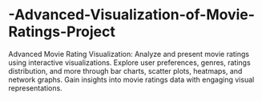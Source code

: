 # -Advanced-Visualization-of-Movie-Ratings-Project
Advanced Movie Rating Visualization: Analyze and present movie ratings using interactive visualizations. Explore user preferences, genres, ratings distribution, and more through bar charts, scatter plots, heatmaps, and network graphs. Gain insights into movie ratings data with engaging visual representations.
